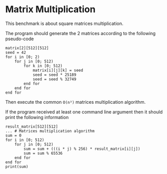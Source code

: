 # Matrix Multiplication

This benchmark is about square matrices multiplication. 

The program should generate the 2 matrices according to the following pseudo-code
```
matrix[2][512][512]
seed = 42
for i in [0; 2)
    for j in [0; 512)
        for k in [0; 512)
            matrix[i][j][k] = seed
            seed = seed * 25189
            seed = seed % 32749
        end for
    end for
end for
```

Then execute the common `O(n³)` matrices multiplication algorithm.

If the program received at least one command line argument then it should print the following information
```
result_matrix[512][512]
... # Matrices multiplication algorithm
sum = 0
for i in [0; 512)
    for j in [0; 512)
        sum = sum + (((i * j) % 256) * result_matrix[i][j])
        sum = sum % 65536
    end for
end for
print(sum)
```
